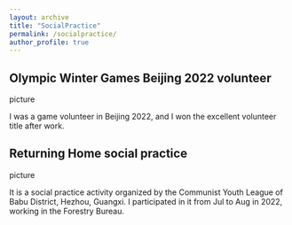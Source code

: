 ```yaml
---
layout: archive
title: "SocialPractice"
permalink: /socialpractice/
author_profile: true
---
```


## **Olympic Winter Games Beijing 2022 volunteer**
picture

I was a game volunteer in Beijing 2022, and I won the excellent volunteer title after work.



## **Returning Home social practice**
picture

It is a social practice activity organized by the Communist Youth League of Babu District, Hezhou, Guangxi. I participated in it from Jul to Aug in 2022, working in the Forestry Bureau.
